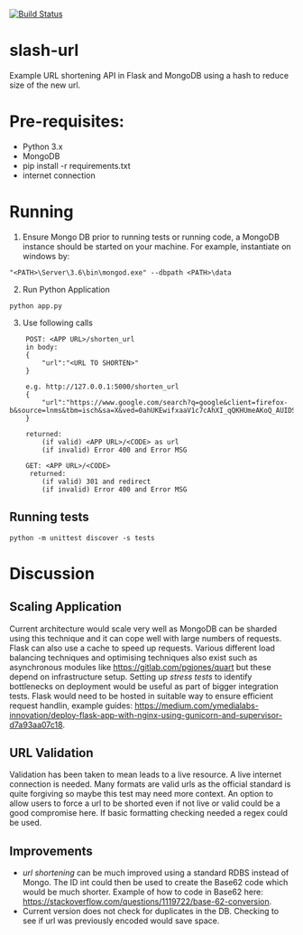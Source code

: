 [![Build Status](https://travis-ci.com/tm-sol/slash-url.svg?branch=master)](https://travis-ci.com/tm-sol/slash-url)

# slash-url
Example URL shortening API in Flask and MongoDB using a hash to reduce size of the new url.

# Pre-requisites:
 - Python 3.x
 - MongoDB
 - pip install -r requirements.txt
 - internet connection

# Running
1. Ensure Mongo DB prior to running tests or running code, a MongoDB instance should be started on your machine.  For example, instantiate on windows by:
```
"<PATH>\Server\3.6\bin\mongod.exe" --dbpath <PATH>\data
```

2. Run Python Application

```
python app.py
```

3. Use following calls

```
    POST: <APP URL>/shorten_url
    in body:
    {
	    "url":"<URL TO SHORTEN>"
    }

    e.g. http://127.0.0.1:5000/shorten_url
    {
	    "url":"https://www.google.com/search?q=google&client=firefox-b&source=lnms&tbm=isch&sa=X&ved=0ahUKEwifxaaV1c7cAhXI_qQKHUmeAKoQ_AUIDSgE&biw=1360&bih=607#imgrc=UEiT48pdXPdUAM:"
    }

    returned:
        (if valid) <APP URL>/<CODE> as url
        (if invalid) Error 400 and Error MSG
```


```
    GET: <APP URL>/<CODE>
     returned:
        (if valid) 301 and redirect
        (if invalid) Error 400 and Error MSG
```

## Running tests

```
python -m unittest discover -s tests
```

# Discussion

## Scaling Application
Current architecture would scale very well as MongoDB can be sharded using this technique and it can cope well with large numbers of requests.  Flask can also use a cache to speed up requests.  Various different load balancing techniques and optimising techniques also exist such as asynchronous modules like https://gitlab.com/pgjones/quart but these depend on infrastructure setup.  Setting up *stress tests* to identify bottlenecks on deployment would be useful as part of bigger integration tests.  Flask would need to be hosted in suitable way to ensure efficient request handlin, example guides: https://medium.com/ymedialabs-innovation/deploy-flask-app-with-nginx-using-gunicorn-and-supervisor-d7a93aa07c18.

## URL Validation
Validation has been taken to mean leads to a live resource.  A live internet connection is needed.  Many formats are valid urls as the official standard is quite forgiving so maybe this test may need more context.  An option to allow users to force a url to be shorted even if not live or valid could be a good compromise here.  If basic formatting checking needed a regex could be used.

## Improvements

- *url shortening* can be much improved using a standard RDBS instead of Mongo.  The ID int could then be used to create the Base62 code which would be much shorter. Example of how to code in Base62 here: https://stackoverflow.com/questions/1119722/base-62-conversion.
- Current version does not check for duplicates in the DB.  Checking to see if url was previously encoded would save space.

